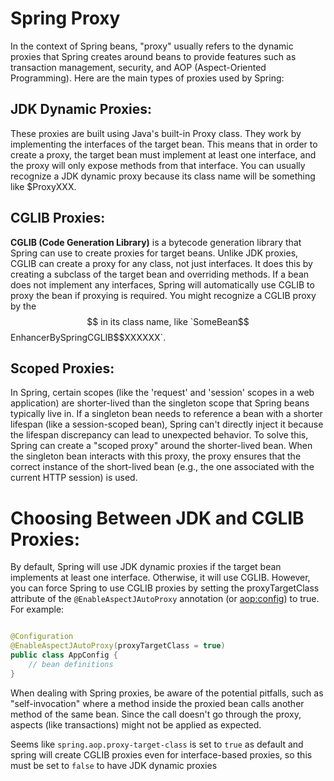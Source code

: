 # Spring Proxy

In the context of Spring beans, "proxy" usually refers to the dynamic proxies that Spring creates around beans to
provide features such as transaction management, security, and AOP (Aspect-Oriented Programming). Here are the main
types of proxies used by Spring:

## JDK Dynamic Proxies:

These proxies are built using Java's built-in Proxy class. They work by implementing the interfaces of the target bean.
This means that in order to create a proxy, the target bean must implement at least one interface, and the proxy will
only expose methods from that interface.
You can usually recognize a JDK dynamic proxy because its class name will be something like $ProxyXXX.

## CGLIB Proxies:

**CGLIB (Code Generation Library)** is a bytecode generation library that Spring can use to create proxies for target
beans.
Unlike JDK proxies, CGLIB can create a proxy for any class, not just interfaces. It does this by creating a subclass of
the target bean and overriding methods. If a bean does not implement any interfaces, Spring will automatically use CGLIB
to proxy the bean if proxying is required. You might recognize a CGLIB proxy by the $$ in its class name, like
`SomeBean$$EnhancerBySpringCGLIB$$XXXXXX`.

## Scoped Proxies:

In Spring, certain scopes (like the 'request' and 'session' scopes in a web application) are shorter-lived than the
singleton scope that Spring beans typically live in.
If a singleton bean needs to reference a bean with a shorter lifespan (like a session-scoped bean), Spring can't
directly inject it because the lifespan discrepancy can lead to unexpected behavior.
To solve this, Spring can create a "scoped proxy" around the shorter-lived bean. When the singleton bean interacts with
this proxy, the proxy ensures that the correct instance of the short-lived bean (e.g., the one associated with the
current HTTP session) is used.

# Choosing Between JDK and CGLIB Proxies:

By default, Spring will use JDK dynamic proxies if the target bean implements at least one interface. Otherwise, it will
use CGLIB. However, you can force Spring to use CGLIB proxies by setting the proxyTargetClass attribute of the
`@EnableAspectJAutoProxy` annotation (or <aop:config>) to true. For example:

```java

@Configuration
@EnableAspectJAutoProxy(proxyTargetClass = true)
public class AppConfig {
    // bean definitions
}
```

When dealing with Spring proxies, be aware of the potential pitfalls, such as "self-invocation" where a method inside
the proxied bean calls another method of the same bean. Since the call doesn't go through the proxy, aspects (like
transactions) might not be applied as expected.

Seems like `spring.aop.proxy-target-class` is set to `true` as default and spring will create CGLIB proxies even for
interface-based proxies, so this must be set to `false` to have JDK dynamic proxies